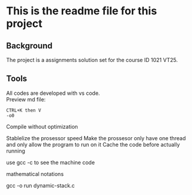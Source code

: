 # This is the readme file for this project
## Background
The project is a assignments solution set for the course ID 1021 VT25.

## Tools
All codes are developed with vs code.\
Preview md file:
```
CTRL+K then V 
-o0 
```
Compile without optimization

Stablelize the prosessor speed
Make the prossesor only have one thread and only allow the program to run on it
Cache the code before actually running

use gcc -c to see the machine code

mathematical notations

gcc -o run dynamic-stack.c 